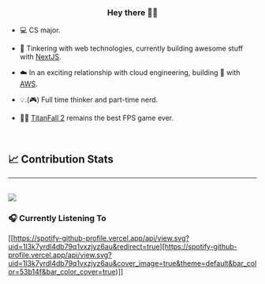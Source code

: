 ### <div align="center">Hey there 👋🏽</div>  
  

- 💻 CS major.  

- 🧪 Tinkering with web technologies, currently building awesome stuff with [NextJS](https://nextjs.org/).  

- ☁️ In an exciting relationship with cloud engineering, building 💩 with [AWS](https://aws.amazon.com/).  

- 💡.(🎮) Full time thinker and part-time nerd.  

- 🤖🦾 [TitanFall 2](https://www.ea.com/en-gb/games/titanfall/titanfall-2) remains the best FPS game ever.  

<br/>


## 📈 Contribution Stats
<hr/>
<br/>
<img src="https://github-readme-stats.vercel.app/api?username=techiejossy&show_icons=true&count_private=true&hide_border=true&theme=radical" /> 


<!-- ## Top Languages
<hr/>
<br/>
[![Top Langs](https://github-readme-stats.vercel.app/api/top-langs/?username=anuraghazra&layout=compact)](https://github.com/anuraghazra/github-readme-stats) -->


### 🎧 Currently Listening To
[[https://spotify-github-profile.vercel.app/api/view.svg?uid=1l3k7yrdl4db79q1vxzjyz6au&redirect=true][https://spotify-github-profile.vercel.app/api/view.svg?uid=1l3k7yrdl4db79q1vxzjyz6au&cover_image=true&theme=default&bar_color=53b14f&bar_color_cover=true)]]


